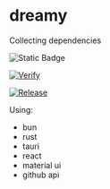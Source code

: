 # dreamy
Collecting dependencies

![Static Badge](https://img.shields.io/badge/Checked_with-Biome-60a5fa?style=flat&logo=biome)

[![Verify](https://github.com/LunchTimeCode/dreamy/actions/workflows/verify.yml/badge.svg?branch=main)](https://github.com/LunchTimeCode/dreamy/actions/workflows/verify.yml)

[![Release](https://github.com/LunchTimeCode/dreamy/actions/workflows/release.yml/badge.svg)](https://github.com/LunchTimeCode/dreamy/actions/workflows/release.yml)


Using:
- bun
- rust
- tauri
- react
- material ui
- github api
